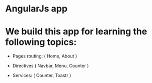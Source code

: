# AngularJs app

# We build this app for learning the following topics:

* Pages routing: ( Home, About )

* Directives ( Navbar, Menu, Counter )

* Services: ( Counter, Toastr )
